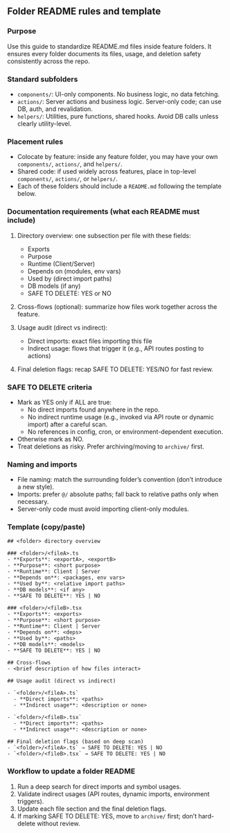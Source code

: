 ## Folder README rules and template

### Purpose
Use this guide to standardize README.md files inside feature folders. It ensures every folder documents its files, usage, and deletion safety consistently across the repo.

### Standard subfolders
- `components/`: UI-only components. No business logic, no data fetching.
- `actions/`: Server actions and business logic. Server-only code; can use DB, auth, and revalidation.
- `helpers/`: Utilities, pure functions, shared hooks. Avoid DB calls unless clearly utility-level.

### Placement rules
- Colocate by feature: inside any feature folder, you may have your own `components/`, `actions/`, and `helpers/`.
- Shared code: if used widely across features, place in top-level `components/`, `actions/`, or `helpers/`.
- Each of these folders should include a `README.md` following the template below.

### Documentation requirements (what each README must include)
1) Directory overview: one subsection per file with these fields:
   - Exports
   - Purpose
   - Runtime (Client/Server)
   - Depends on (modules, env vars)
   - Used by (direct import paths)
   - DB models (if any)
   - SAFE TO DELETE: YES or NO

2) Cross-flows (optional): summarize how files work together across the feature.

3) Usage audit (direct vs indirect):
   - Direct imports: exact files importing this file
   - Indirect usage: flows that trigger it (e.g., API routes posting to actions)

4) Final deletion flags: recap SAFE TO DELETE: YES/NO for fast review.

### SAFE TO DELETE criteria
- Mark as YES only if ALL are true:
  - No direct imports found anywhere in the repo.
  - No indirect runtime usage (e.g., invoked via API route or dynamic import) after a careful scan.
  - No references in config, cron, or environment-dependent execution.
- Otherwise mark as NO.
- Treat deletions as risky. Prefer archiving/moving to `archive/` first.

### Naming and imports
- File naming: match the surrounding folder’s convention (don’t introduce a new style).
- Imports: prefer `@/` absolute paths; fall back to relative paths only when necessary.
- Server-only code must avoid importing client-only modules.

### Template (copy/paste)

```
## <folder> directory overview

### <folder>/<fileA>.ts
- **Exports**: <exportA>, <exportB>
- **Purpose**: <short purpose>
- **Runtime**: Client | Server
- **Depends on**: <packages, env vars>
- **Used by**: <relative import paths>
- **DB models**: <if any>
- **SAFE TO DELETE**: YES | NO

### <folder>/<fileB>.tsx
- **Exports**: <exports>
- **Purpose**: <short purpose>
- **Runtime**: Client | Server
- **Depends on**: <deps>
- **Used by**: <paths>
- **DB models**: <models>
- **SAFE TO DELETE**: YES | NO

## Cross-flows
- <brief description of how files interact>

## Usage audit (direct vs indirect)

- `<folder>/<fileA>.ts`
  - **Direct imports**: <paths>
  - **Indirect usage**: <description or none>

- `<folder>/<fileB>.tsx`
  - **Direct imports**: <paths>
  - **Indirect usage**: <description or none>

## Final deletion flags (based on deep scan)
- `<folder>/<fileA>.ts` → SAFE TO DELETE: YES | NO
- `<folder>/<fileB>.tsx` → SAFE TO DELETE: YES | NO
```

### Workflow to update a folder README
1) Run a deep search for direct imports and symbol usages.
2) Validate indirect usages (API routes, dynamic imports, environment triggers).
3) Update each file section and the final deletion flags.
4) If marking SAFE TO DELETE: YES, move to `archive/` first; don’t hard-delete without review.


